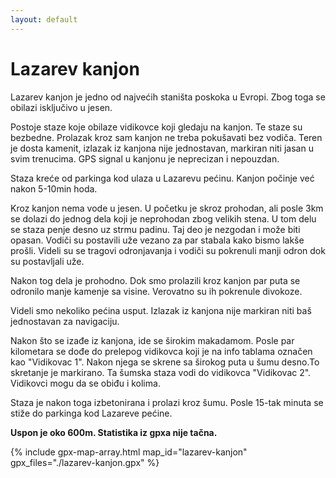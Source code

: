 ```yaml
---
layout: default
---
```


# Lazarev kanjon

Lazarev kanjon je jedno od najvećih staništa poskoka u Evropi.
Zbog toga se obilazi isključivo u jesen.

Postoje staze koje obilaze vidikovce koji gledaju na kanjon.
Te staze su bezbedne.
Prolazak kroz sam kanjon ne treba pokušavati bez vodiča.
Teren je dosta kamenit, izlazak iz kanjona nije jednostavan, markiran niti jasan u svim trenucima.
GPS signal u kanjonu je neprecizan i nepouzdan.

Staza kreće od parkinga kod ulaza u Lazarevu pećinu.
Kanjon počinje već nakon 5-10min hoda.

Kroz kanjon nema vode u jesen.
U početku je skroz prohodan, ali posle 3km se dolazi do jednog dela koji je neprohodan zbog velikih stena.
U tom delu se staza penje desno uz strmu padinu.
Taj deo je nezgodan i može biti opasan.
Vodiči su postavili uže vezano za par stabala kako bismo lakše prošli.
Videli su se tragovi odronjavanja i vodiči su pokrenuli manji odron dok su postavljali uže.

Nakon tog dela je prohodno.
Dok smo prolazili kroz kanjon par puta se odronilo manje kamenje sa visine.
Verovatno su ih pokrenule divokoze.

Videli smo nekoliko pećina usput.
Izlazak iz kanjona nije markiran niti baš jednostavan za navigaciju.

Nakon što se izađe iz kanjona, ide se širokim makadamom.
Posle par kilometara se dođe do prelepog vidikovca koji je na info tablama označen kao "Vidikovac 1".
Nakon njega se skrene sa širokog puta u šumu desno.To skretanje je markirano.
Ta šumska staza vodi do vidikovca "Vidikovac 2".
Vidikovci mogu da se obiđu i kolima.

Staza je nakon toga izbetonirana i prolazi kroz šumu.
Posle 15-tak minuta se stiže do parkinga kod Lazareve pećine.

**Uspon je oko 600m. Statistika iz gpxa nije tačna.**

{% include gpx-map-array.html map_id="lazarev-kanjon" gpx_files="./lazarev-kanjon.gpx" %}